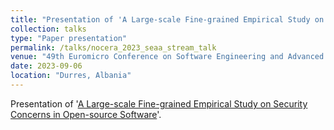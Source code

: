 ```yaml
---
title: "Presentation of 'A Large-scale Fine-grained Empirical Study on Security Concerns in Open-source Software'"
collection: talks
type: "Paper presentation"
permalink: /talks/nocera_2023_seaa_stream_talk
venue: "49th Euromicro Conference on Software Engineering and Advanced Applications (SEAA)"
date: 2023-09-06
location: "Durres, Albania"
---
```


Presentation of '[A Large-scale Fine-grained Empirical Study on Security Concerns in Open-source Software](../publication/nocera_2023_seaa_stream)'.




